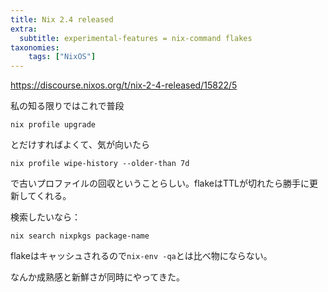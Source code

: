 ```yaml
---
title: Nix 2.4 released
extra:
  subtitle: experimental-features = nix-command flakes
taxonomies:
    tags: ["NixOS"]
---
```

https://discourse.nixos.org/t/nix-2-4-released/15822/5

私の知る限りではこれで普段

```
nix profile upgrade
```

とだけすればよくて、気が向いたら

```
nix profile wipe-history --older-than 7d
```

で古いプロファイルの回収ということらしい。flakeはTTLが切れたら勝手に更新してくれる。

検索したいなら：

```
nix search nixpkgs package-name
```

flakeはキャッシュされるので`nix-env -qa`とは比べ物にならない。


なんか成熟感と新鮮さが同時にやってきた。
